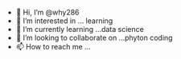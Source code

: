 - 👋 Hi, I’m @why286
- 👀 I’m interested in ... learning
- 🌱 I’m currently learning ...data science
- 💞️ I’m looking to collaborate on ...phyton coding
- 📫 How to reach me ...

<!---
why286/why286 is a ✨ special ✨ repository because its `README.md` (this file) appears on your GitHub profile.
You can click the Preview link to take a look at your changes.
--->
